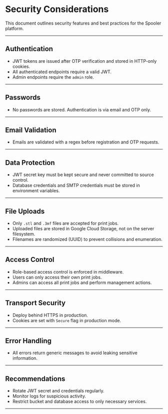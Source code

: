 # Security Considerations

This document outlines security features and best practices for the Spooler platform.

---

## Authentication

- JWT tokens are issued after OTP verification and stored in HTTP-only cookies.
- All authenticated endpoints require a valid JWT.
- Admin endpoints require the `admin` role.

---

## Passwords

- No passwords are stored. Authentication is via email and OTP only.

---

## Email Validation

- Emails are validated with a regex before registration and OTP requests.

---

## Data Protection

- JWT secret key must be kept secure and never committed to source control.
- Database credentials and SMTP credentials must be stored in environment variables.

---

## File Uploads

- Only `.stl` and `.3mf` files are accepted for print jobs.
- Uploaded files are stored in Google Cloud Storage, not on the server filesystem.
- Filenames are randomized (UUID) to prevent collisions and enumeration.

---

## Access Control

- Role-based access control is enforced in middleware.
- Users can only access their own print jobs.
- Admins can access all print jobs and perform management actions.

---

## Transport Security

- Deploy behind HTTPS in production.
- Cookies are set with `Secure` flag in production mode.

---

## Error Handling

- All errors return generic messages to avoid leaking sensitive information.

---

## Recommendations

- Rotate JWT secret and credentials regularly.
- Monitor logs for suspicious activity.
- Restrict bucket and database access to only necessary services.

---